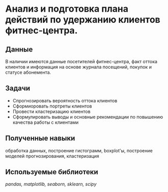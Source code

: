 # Анализ и подготовка плана действий по удержанию клиентов фитнес-центра.
## Данные
В наличии имеются данные посетителей фитнес-центра, факт оттока клиентов и информация на основе журнала посещений, покупок и статусе абонемента.

## Задачи
- Спрогнозировать вероятность оттока клиентов
- Сформиоровать портреты клиентов
- Провести кластеризацию клиентов
- Сформулировать выводы и основные рекомендации по повышению качества работы с клиентами

## Полученные навыки
обработка данных, построение гистограмм, boxplot'ы, построение моделей прогнозирования, кластеризация

## Используемые библиотеки
*pandas, matplotlib, seaborn, sklearn, scipy*
